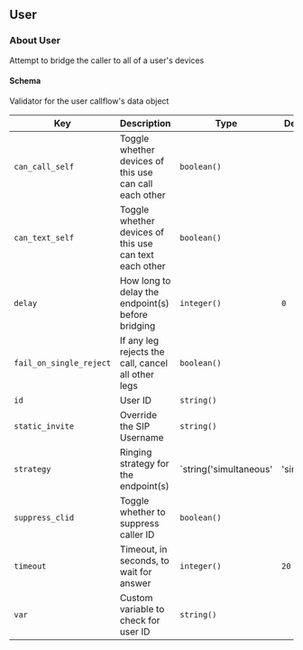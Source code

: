 ## User

### About User

Attempt to bridge the caller to all of a user's devices

#### Schema

Validator for the user callflow's data object



Key | Description | Type | Default | Required
--- | ----------- | ---- | ------- | --------
`can_call_self` | Toggle whether devices of this use can call each other | `boolean()` |   | `false`
`can_text_self` | Toggle whether devices of this use can text each other | `boolean()` |   | `false`
`delay` | How long to delay the endpoint(s) before bridging | `integer()` | `0` | `false`
`fail_on_single_reject` | If any leg rejects the call, cancel all other legs | `boolean()` |   | `false`
`id` | User ID | `string()` |   | `false`
`static_invite` | Override the SIP Username | `string()` |   | `false`
`strategy` | Ringing strategy for the endpoint(s) | `string('simultaneous' | 'single')` | `simultaneous` | `false`
`suppress_clid` | Toggle whether to suppress caller ID | `boolean()` |   | `false`
`timeout` | Timeout, in seconds, to wait for answer | `integer()` | `20` | `false`
`var` | Custom variable to check for user ID | `string()` |   | `false`



